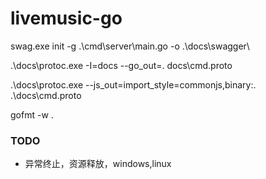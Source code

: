 # livemusic-go

swag.exe init -g .\cmd\server\main.go -o .\docs\swagger\

.\docs\protoc.exe -I=docs --go_out=. docs\cmd.proto

.\docs\protoc.exe --js_out=import_style=commonjs,binary:. .\docs\cmd.proto

gofmt -w . 

### TODO

- 异常终止，资源释放，windows,linux